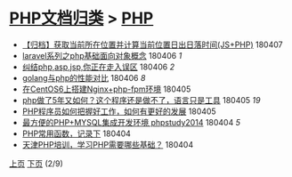 [PHP文档归类](../test.md) > [PHP](PHP.md)
====
- [【归档】获取当前所在位置并计算当前位置日出日落时间(JS+PHP)](http://jkwz.applinzi.com/ittc/7089207560072856587.html#%E3%80%90%E5%BD%92%E6%A1%A3%E3%80%91%E8%8E%B7%E5%8F%96%E5%BD%93%E5%89%8D%E6%89%80%E5%9C%A8%E4%BD%8D%E7%BD%AE%E5%B9%B6%E8%AE%A1%E7%AE%97%E5%BD%93%E5%89%8D%E4%BD%8D%E7%BD%AE%E6%97%A5%E5%87%BA%E6%97%A5%E8%90%BD%E6%97%B6%E9%97%B4%28JS%2BPHP%29) 180407  
- [laravel系列之php基础面向对象概念](http://jkwz.applinzi.com/ittc/7088990979032089610.html#laravel%E7%B3%BB%E5%88%97%E4%B9%8Bphp%E5%9F%BA%E7%A1%80%E9%9D%A2%E5%90%91%E5%AF%B9%E8%B1%A1%E6%A6%82%E5%BF%B5) 180406 *1* 
- [纠结php,asp,jsp,你正在走入误区](http://jkwz.applinzi.com/ittc/7088768336227992593.html#%E7%BA%A0%E7%BB%93php%2Casp%2Cjsp%2C%E4%BD%A0%E6%AD%A3%E5%9C%A8%E8%B5%B0%E5%85%A5%E8%AF%AF%E5%8C%BA) 180406 *2* 
- [golang与php的性能对比](http://jkwz.applinzi.com/ittc/7088652787036718090.html#golang%E4%B8%8Ephp%E7%9A%84%E6%80%A7%E8%83%BD%E5%AF%B9%E6%AF%94) 180406 *8* 
- [在CentOS6上搭建Nginx+php-fpm环境](http://jkwz.applinzi.com/ittc/7088534223084585990.html#%E5%9C%A8CentOS6%E4%B8%8A%E6%90%AD%E5%BB%BANginx%2Bphp-fpm%E7%8E%AF%E5%A2%83) 180405  
- [php做了5年又如何？这个程序还是做不了，语言只是工具](http://jkwz.applinzi.com/ittc/7088513548580029450.html#php%E5%81%9A%E4%BA%865%E5%B9%B4%E5%8F%88%E5%A6%82%E4%BD%95%EF%BC%9F%E8%BF%99%E4%B8%AA%E7%A8%8B%E5%BA%8F%E8%BF%98%E6%98%AF%E5%81%9A%E4%B8%8D%E4%BA%86%EF%BC%8C%E8%AF%AD%E8%A8%80%E5%8F%AA%E6%98%AF%E5%B7%A5%E5%85%B7) 180405 *19* 
- [PHP程序员如何把握好工作，如何有更好的发展](http://jkwz.applinzi.com/ittc/7088176707930686481.html#PHP%E7%A8%8B%E5%BA%8F%E5%91%98%E5%A6%82%E4%BD%95%E6%8A%8A%E6%8F%A1%E5%A5%BD%E5%B7%A5%E4%BD%9C%EF%BC%8C%E5%A6%82%E4%BD%95%E6%9C%89%E6%9B%B4%E5%A5%BD%E7%9A%84%E5%8F%91%E5%B1%95) 180405  
- [最方便的PHP+MYSQL集成开发环境 phpstudy2014](http://jkwz.applinzi.com/ittc/7088237807594374154.html#%E6%9C%80%E6%96%B9%E4%BE%BF%E7%9A%84PHP%2BMYSQL%E9%9B%86%E6%88%90%E5%BC%80%E5%8F%91%E7%8E%AF%E5%A2%83+phpstudy2014) 180404 *5* 
- [PHP常用函数，记录下](http://jkwz.applinzi.com/ittc/7088221129993094155.html#PHP%E5%B8%B8%E7%94%A8%E5%87%BD%E6%95%B0%EF%BC%8C%E8%AE%B0%E5%BD%95%E4%B8%8B) 180404  
- [天津PHP培训，学习PHP需要哪些基础？](http://jkwz.applinzi.com/ittc/7088146339609445382.html#%E5%A4%A9%E6%B4%A5PHP%E5%9F%B9%E8%AE%AD%EF%BC%8C%E5%AD%A6%E4%B9%A0PHP%E9%9C%80%E8%A6%81%E5%93%AA%E4%BA%9B%E5%9F%BA%E7%A1%80%EF%BC%9F) 180404  


 [上页](PHP3.md) [下页](PHP1.md)          (2/9)